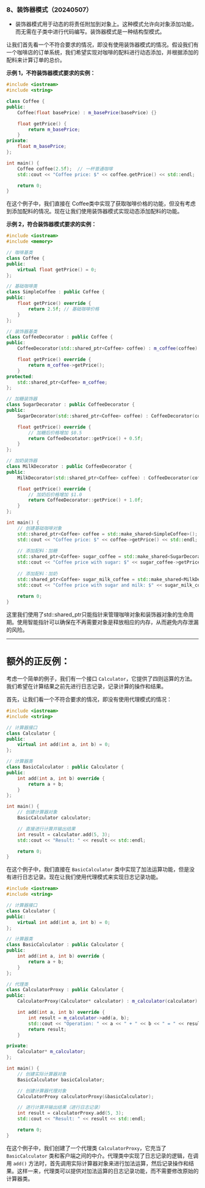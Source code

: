 ### 8、装饰器模式（20240507）
- 装饰器模式用于动态的将责任附加到对象上。这种模式允许向对象添加功能，而无需在子类中进行代码编写。装饰器模式是一种结构型模式。

让我们首先看一个不符合要求的情况，即没有使用装饰器模式的情况。假设我们有一个咖啡店的订单系统，我们希望实现对咖啡的配料进行动态添加，并根据添加的配料来计算订单的总价。  

**示例 1，不符装饰器模式要求的实例：**   
```C++
#include <iostream>
#include <string>

class Coffee {
public:
    Coffee(float basePrice) : m_basePrice(basePrice) {}

    float getPrice() {
        return m_basePrice;
    }
private:
    float m_basePrice;
};

int main() {
    Coffee coffee(2.5f);  // 一杯普通咖啡
    std::cout << "Coffee price: $" << coffee.getPrice() << std::endl;

    return 0;
}
```
在这个例子中，我们直接在 Coffee类中实现了获取咖啡价格的功能，但没有考虑到添加配料的情况。现在让我们使用装饰器模式实现动态添加配料的功能。

**示例 2，符合装饰器模式要求的实例：**   
```C++
#include <iostream>
#include <memory>

// 咖啡基类
class Coffee {
public:
    virtual float getPrice() = 0;
};

// 基础咖啡类
class SimpleCoffee : public Coffee {
public:
    float getPrice() override {
        return 2.5f; // 基础咖啡价格
    }
};

// 装饰器基类
class CoffeeDecorator : public Coffee {
public:
    CoffeeDecorator(std::shared_ptr<Coffee> coffee) : m_coffee(coffee) {}

    float getPrice() override {
        return m_coffee->getPrice();
    }
protected:
    std::shared_ptr<Coffee> m_coffee;
};

// 加糖装饰器
class SugarDecorator : public CoffeeDecorator {
public:
    SugarDecorator(std::shared_ptr<Coffee> coffee) : CoffeeDecorator(coffee) {}

    float getPrice() override {
        // 加糖后价格增加 $0.5
        return CoffeeDecotator::getPrice() + 0.5f;
    }
};

// 加奶装饰器
class MilkDecorator : public CoffeeDecorator {
public:
    MilkDecorator(std::shared_ptr<Coffee> coffee) : CoffeeDecorator(coffee) {}

    float getPrice() override {
        // 加奶后价格增加 $1.0
        return CoffeeDecorator::getPrice() + 1.0f;
    }
};

int main() {
    // 创建基础咖啡对象
    std::shared_ptr<Coffee> coffee = std::make_shared<SimpleCoffee>();
    std::cout << "Coffee price: $" << coffee->getPrice() << std::endl;
    
    // 添加配料：加糖
    std::shared_ptr<Coffee> sugar_coffee = std::make_shared<SugarDecorator>(coffee);
    std::cout << "Coffee price with sugar: $" << sugar_coffee->getPrice() << std::endl;
    
    // 添加配料：加奶
    std::shared_ptr<Coffee> sugar_milk_coffee = std::make_shared<MilkDecorator>(sugar_coffee);
    std::cout << "Coffee price with sugar and milk: $" << sugar_milk_coffee->getPrice() << std::endl;
    
    return 0;
}

```  
这里我们使用了std::shared_ptr只能指针来管理咖啡对象和装饰器对象的生命周期。使用智能指针可以确保在不再需要对象是释放相应的内存，从而避免内存泄漏的风险。

--- 

# **`额外的正反例：`**

考虑一个简单的例子，我们有一个接口 `Calculator`，它提供了四则运算的方法。我们希望在计算结果之前先进行日志记录，记录计算的操作和结果。

首先，让我们看一个不符合要求的情况，即没有使用代理模式的情况：

```cpp
#include <iostream>
#include <string>

// 计算器接口
class Calculator {
public:
    virtual int add(int a, int b) = 0;
};

// 计算器类
class BasicCalculator : public Calculator {
public:
    int add(int a, int b) override {
        return a + b;
    }
};

int main() {
    // 创建计算器对象
    BasicCalculator calculator;

    // 直接进行计算并输出结果
    int result = calculator.add(5, 3);
    std::cout << "Result: " << result << std::endl;

    return 0;
}
```

在这个例子中，我们直接在 `BasicCalculator` 类中实现了加法运算功能，但是没有进行日志记录。现在让我们使用代理模式来实现日志记录功能。

```cpp
#include <iostream>
#include <string>

// 计算器接口
class Calculator {
public:
    virtual int add(int a, int b) = 0;
};

// 计算器类
class BasicCalculator : public Calculator {
public:
    int add(int a, int b) override {
        return a + b;
    }
};

// 代理类
class CalculatorProxy : public Calculator {
public:
    CalculatorProxy(Calculator* calculator) : m_calculator(calculator) {}

    int add(int a, int b) override {
        int result = m_calculator->add(a, b);
        std::cout << "Operation: " << a << " + " << b << " = " << result << std::endl;
        return result;
    }

private:
    Calculator* m_calculator;
};

int main() {
    // 创建实际计算器对象
    BasicCalculator basicCalculator;

    // 创建计算器代理对象
    CalculatorProxy calculatorProxy(&basicCalculator);

    // 进行计算并输出结果（进行日志记录）
    int result = calculatorProxy.add(5, 3);
    std::cout << "Result: " << result << std::endl;

    return 0;
}
```

在这个例子中，我们创建了一个代理类 `CalculatorProxy`，它充当了 `BasicCalculator` 类和客户端之间的中介。代理类中实现了日志记录的逻辑，在调用 `add()` 方法时，首先调用实际计算器对象来进行加法运算，然后记录操作和结果。这样一来，代理类可以提供对加法运算的日志记录功能，而不需要修改原始的计算器类。

